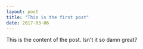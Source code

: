 ```yaml
---
layout: post
title: "This is the first post"
date: 2017-03-06
---
```

This is the content of the post. Isn't it so damn great?
